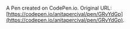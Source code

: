# 

A Pen created on CodePen.io. Original URL: [https://codepen.io/anitapercival/pen/GRvYdGp](https://codepen.io/anitapercival/pen/GRvYdGp).


